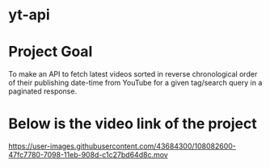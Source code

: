 # yt-api
# Project Goal

To make an API to fetch latest videos sorted in reverse chronological order of their publishing date-time from YouTube for a given tag/search query in a paginated response.

# Below is the video link of the project

https://user-images.githubusercontent.com/43684300/108082600-47fc7780-7098-11eb-908d-c1c27bd64d8c.mov





